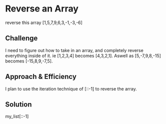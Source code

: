 # Reverse an Array
reverse this array [1,5,7,9,6,3,-1,-3,-6]

## Challenge
I need to figure out how to take in an array, and completely reverse everything inside of it. ie [1,2,3,4] becomes [4,3,2,1]. Aswell as [5,-7,9,8,-15] becomes [-15,8,9,-7,5].

## Approach & Efficiency
I plan to use the iteration technique of [::-1] to reverse the array.

## Solution
my_list[::-1]


